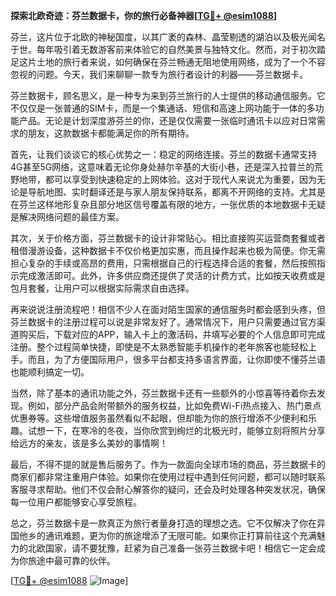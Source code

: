 **探索北欧奇迹：芬兰数据卡，你的旅行必备神器[[TG💪+ @esim1088](https://t.me/s/esim1088)]**

芬兰，这片位于北欧的神秘国度，以其广袤的森林、晶莹剔透的湖泊以及极光闻名于世。每年吸引着无数游客前来体验它的自然美景与独特文化。然而，对于初次踏足这片土地的旅行者来说，如何确保在芬兰畅通无阻地使用网络，成为了一个不容忽视的问题。今天，我们来聊聊一款专为旅行者设计的利器——芬兰数据卡。

芬兰数据卡，顾名思义，是一种专为来到芬兰旅行的人士提供的移动通信服务。它不仅仅是一张普通的SIM卡，而是一个集通话、短信和高速上网功能于一体的多功能产品。无论是计划深度游芬兰的你，还是仅仅需要一张临时通讯卡以应对日常需求的朋友，这款数据卡都能满足你的所有期待。

首先，让我们谈谈它的核心优势之一：稳定的网络连接。芬兰的数据卡通常支持4G甚至5G网络，这意味着无论你身处赫尔辛基的大街小巷，还是深入拉普兰的荒野地带，都可以享受到快速稳定的上网体验。这对于现代人来说尤为重要，因为无论是导航地图、实时翻译还是与家人朋友保持联系，都离不开网络的支持。尤其是在芬兰这样地形复杂且部分地区信号覆盖有限的地方，一张优质的本地数据卡无疑是解决网络问题的最佳方案。

其次，关于价格方面，芬兰数据卡的设计非常贴心。相比直接购买运营商套餐或者租借漫游设备，这种数据卡不仅价格更加实惠，而且操作起来也极为简便。你无需担心复杂的手续或高昂的费用，只需根据自己的行程选择合适的套餐，然后按照指示完成激活即可。此外，许多供应商还提供了灵活的计费方式，比如按天收费或是包月套餐，让用户可以根据实际需求自由选择。

再来说说注册流程吧！相信不少人在面对陌生国家的通信服务时都会感到头疼，但芬兰数据卡的注册过程可以说是非常友好了。通常情况下，用户只需要通过官方渠道购买后，下载对应的APP，输入卡上的激活码，并填写必要的个人信息即可完成注册。整个过程简单快捷，即使是不太熟悉智能手机操作的老年旅客也能轻松上手。而且，为了方便国际用户，很多平台都支持多语言界面，让你即使不懂芬兰语也能顺利搞定一切。

当然，除了基本的通讯功能之外，芬兰数据卡还有一些额外的小惊喜等待着你去发现。例如，部分产品会附带额外的服务权益，比如免费Wi-Fi热点接入、热门景点优惠券等。这些增值服务虽然看似不起眼，但却能为你的旅行增添不少便利和乐趣。试想一下，在寒冷的冬夜，当你欣赏到绚烂的北极光时，能够立刻将照片分享给远方的亲友，该是多么美妙的事情啊！

最后，不得不提的就是售后服务了。作为一款面向全球市场的商品，芬兰数据卡的商家们都非常注重用户体验。如果你在使用过程中遇到任何问题，都可以随时联系客服寻求帮助。他们不仅会耐心解答你的疑问，还会及时处理各种突发状况，确保每一位用户都能够安心享受旅程。

总之，芬兰数据卡是一款真正为旅行者量身打造的理想之选。它不仅解决了你在异国他乡的通讯难题，更为你的旅途增添了无限可能。如果你正打算前往这个充满魅力的北欧国家，请不要犹豫，赶紧为自己准备一张芬兰数据卡吧！相信它一定会成为你旅途中最可靠的伙伴。

[[TG💪+ @esim1088](https://t.me/s/esim1088) ![Image](https://i.postimg.cc/4NQfJmqS/Snipaste-2025-05-13-00-14-12.png)]